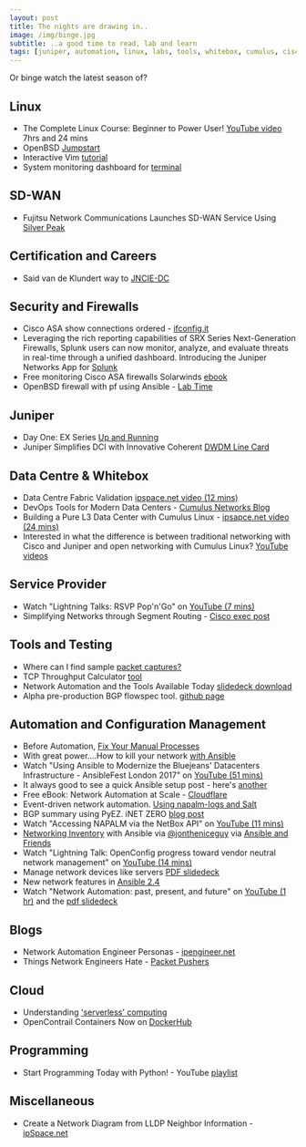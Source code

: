 ```yaml
---
layout: post
title: The nights are drawing in..
image: /img/binge.jpg
subtitle: ..a good time to read, lab and learn
tags: [juniper, automation, linux, labs, tools, whitebox, cumulus, cisco, sd-wan, certification, python, data centre]
---
```

Or binge watch the latest season of?

## Linux

* The Complete Linux Course: Beginner to Power User! [YouTube video](https://www.youtube.com/watch?v=wBp0Rb-ZJak&) 7hrs and 24 mins
* OpenBSD [Jumpstart](http://www.openbsdjumpstart.org/#/)
* Interactive Vim [tutorial](http://www.openvim.com/)
* System monitoring dashboard for [terminal](https://github.com/aksakalli/gtop)

## SD-WAN

* Fujitsu Network Communications Launches SD-WAN Service Using [Silver Peak](http://packetpushers.net/fujitsu-network-communications-launches-sd-wan-service-using-silver-peak/)

## Certification and Careers

* Said van de Klundert way to [JNCIE-DC](https://www.inetzero.com/jncie-dc-26/?__prclt=24aRG0Ym) 

## Security and Firewalls

* Cisco ASA show connections ordered - [ifconfig.it](https://www.ifconfig.it/hugo/post/asaconn/)
* Leveraging the rich reporting capabilities of SRX Series Next-Generation Firewalls, Splunk users can now monitor, analyze, and evaluate threats in real-time through a unified dashboard. Introducing the Juniper Networks App for [Splunk](https://forums.juniper.net/t5/Security-Now/Introducing-the-Juniper-Networks-App-for-Splunk-Now-Available-in/ba-p/314448)
* Free monitoring Cisco ASA firewalls Solarwinds [ebook](http://go.solarwinds.com/monitoring_firewalls_ebook?CMP=LEC-BAD-GNS3-G3_WW_X_PP_VA_CQ_EN_CISASA_X-NCNPM-X_EBOOK_300X250-X)
* OpenBSD firewall with pf using Ansible - [Lab Time](https://www.lab-time.it/2017/10/13/openbsd-firewall-with-pf-using-ansible/)

## Juniper

* Day One: EX Series [Up and Running](https://www.juniper.net/us/en/training/jnbooks/day-one/fabric-switching-tech-series/ex-series-up-running/?)
* Juniper Simplifies DCI with Innovative Coherent [DWDM Line Card](https://forums.juniper.net/t5/Packet-Optical-Technologies/Juniper-Simplifies-DCI-with-Innovative-Coherent-DWDM-Line-Card/ba-p/312907?)

## Data Centre & Whitebox

* Data Centre Fabric Validation [ipspace.net video (12 mins)](http://content.ipspace.net/get/3.3%20-%20Validation.mp4)
* DevOps Tools for Modern Data Centers - [Cumulus Networks Blog](https://cumulusnetworks.com/blog/devops-tools-for-modern-data-centers/)
* Building a Pure L3 Data Center with Cumulus Linux - [ipsapce.net video (24 mins)](http://content.ipspace.net/get/7.25%20-%20Building%20Pure%20L3%20Data%20Center%20with%20Cumulus%20Linux.mp4)
* Interested in what the difference is between traditional networking with Cisco and Juniper and open networking with Cumulus Linux? [YouTube videos](https://www.youtube.com/channel/UCsOdXBHhZAs3KgEBL8mdewg)

## Service Provider

* Watch "Lightning Talks: RSVP Pop'n'Go" on [YouTube (7 mins)](https://youtu.be/SDF4h0TZP3A)
* Simplifying Networks through Segment Routing - [Cisco exec post](https://blogs.cisco.com/news/simplifying-networks-through-segment-routing?)

## Tools and Testing

* Where can I find sample [packet captures?](https://enterprise.cloudshark.org/blog/how-to-get-sample-captures/)
* TCP Throughput Calculator [tool](https://www.switch.ch/network/tools/tcp_throughput/)
* Network Automation and the Tools Available Today [slidedeck download](https://github.com/that1guy15/sdxe-2017/blob/master/Ryan%20Booth%20SDXe%20-%20Network%20Automation.pptx)
* Alpha pre-production BGP flowspec tool. [github page](https://github.com/Pragma-Innovation/bgpflowspectool)

## Automation and Configuration Management

* Before Automation, [Fix Your Manual Processes](https://www.comparethecloud.net/articles/before-automation-fix-your-manual-processes/?)
* With great power....How to kill your network [with Ansible](https://networklore.com/ansible-template-caveat/)
* Watch "Using Ansible to Modernize the Bluejeans' Datacenters Infrastructure - AnsibleFest London 2017" on [YouTube (51 mins)](https://youtu.be/F156gpr32zo)
* It always good to see a quick Ansible setup post - here's [another](https://www.cyberciti.biz/faq/how-to-install-and-configure-latest-version-of-ansible-on-ubuntu-linux/)
* Free eBook: Network Automation at Scale - [Cloudflare](https://www.cloudflare.com/network-automation-at-scale-ebook/?)
* Event-driven network automation. [Using napalm-logs and Salt](https://mirceaulinic.net/2017-10-19-event-driven-network-automation/)
* BGP summary using PyEZ. iNET ZERO [blog post](https://www.inetzero.com/pyez/?__prclt=PyXipzUu)
* Watch "Accessing NAPALM via the NetBox API" on [YouTube (11 mins)](https://youtu.be/ha2kNRiO_Ng)
* [Networking Inventory](https://github.com/network-automation/ansible_inventory_report) with Ansible via [@jontheniceguy](https://twitter.com/JonTheNiceGuy) via [Ansible and Friends](https://hvops.com/news/ansible/)
* Watch "Lightning Talk: OpenConfig progress toward vendor neutral network management" on [YouTube (14 mins)](https://youtu.be/10rSUbeMmT4)
* Manage network devices like servers [PDF slidedeck](https://pc.nanog.org/static/published/meetings/NANOG71/1534/20171004_Ulinic_Lightning_Talk_Managing_v1.pdf)
* New network features in [Ansible 2.4](https://www.ansible.com/blog/networking-features-in-ansible-2-4?)
* Watch "Network Automation: past, present, and future" on [YouTube (1 hr)](https://youtu.be/aQFbSovedIE) and the [pdf slidedeck](https://pc.nanog.org/static/published/meetings/NANOG71/1441/20171002_Ulinic_Network_Automation_Past__v1.pdf)

## Blogs

* Network Automation Engineer Personas - [ipengineer.net](http://ipengineer.net/network-automation-engineer-personas/)
* Things Network Engineers Hate - [Packet Pushers](http://packetpushers.net/things-network-engineers-hate/)

## Cloud

* Understanding ['serverless' computing](https://www.thectoadvisor.com/blog/2017/10/24/understanding-serverless-computing?)
* OpenContrail Containers Now on [DockerHub](http://www.opencontrail.org/opencontrail-containers-now-on-dockerhub/)

## Programming

* Start Programming Today with Python! - YouTube [playlist](http://www.youtube.com/playlist?list=PLYmlEoSHldN46dpxzEgcG83VxcEr_L9zq)

## Miscellaneous

* Create a Network Diagram from LLDP Neighbor Information - [ipSpace.net](http://blog.ipspace.net/2017/10/create-network-diagram-from-lldp.html?m=1)
